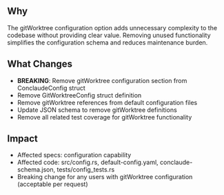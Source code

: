 ## Why
The gitWorktree configuration option adds unnecessary complexity to the codebase without providing clear value. Removing unused functionality simplifies the configuration schema and reduces maintenance burden.

## What Changes
- **BREAKING**: Remove gitWorktree configuration section from ConclaudeConfig struct
- Remove GitWorktreeConfig struct definition
- Remove gitWorktree references from default configuration files
- Update JSON schema to remove gitWorktree definitions
- Remove all related test coverage for gitWorktree functionality

## Impact
- Affected specs: configuration capability
- Affected code: src/config.rs, default-config.yaml, conclaude-schema.json, tests/config_tests.rs
- Breaking change for any users with gitWorktree configuration (acceptable per request)